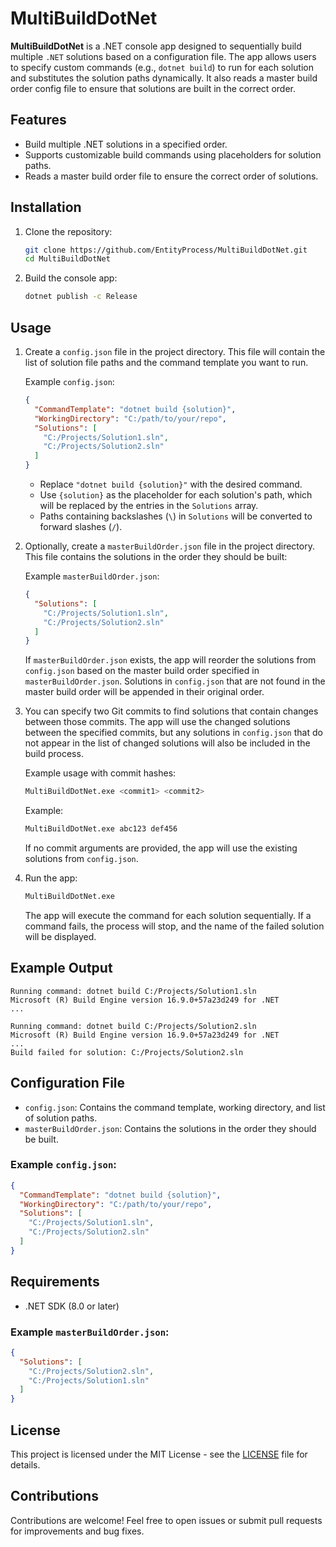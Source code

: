 
# MultiBuildDotNet

**MultiBuildDotNet** is a .NET console app designed to sequentially build multiple `.NET` solutions based on a configuration file. The app allows users to specify custom commands (e.g., `dotnet build`) to run for each solution and substitutes the solution paths dynamically. It also reads a master build order config file to ensure that solutions are built in the correct order.

## Features

- Build multiple .NET solutions in a specified order.
- Supports customizable build commands using placeholders for solution paths.
- Reads a master build order file to ensure the correct order of solutions.

## Installation

1. Clone the repository:

   ```bash
   git clone https://github.com/EntityProcess/MultiBuildDotNet.git
   cd MultiBuildDotNet
   ```

2. Build the console app:

   ```bash
   dotnet publish -c Release
   ```

## Usage

1. Create a `config.json` file in the project directory. This file will contain the list of solution file paths and the command template you want to run.

   Example `config.json`:
   ```json
   {
     "CommandTemplate": "dotnet build {solution}",
     "WorkingDirectory": "C:/path/to/your/repo",
     "Solutions": [
       "C:/Projects/Solution1.sln",
       "C:/Projects/Solution2.sln"
     ]
   }
   ```

   - Replace `"dotnet build {solution}"` with the desired command.
   - Use `{solution}` as the placeholder for each solution's path, which will be replaced by the entries in the `Solutions` array.
   - Paths containing backslashes (`\`) in `Solutions` will be converted to forward slashes (`/`).

2. Optionally, create a `masterBuildOrder.json` file in the project directory. This file contains the solutions in the order they should be built:

   Example `masterBuildOrder.json`:
   ```json
   {
     "Solutions": [
       "C:/Projects/Solution1.sln",
       "C:/Projects/Solution2.sln"
     ]
   }
   ```

   If `masterBuildOrder.json` exists, the app will reorder the solutions from `config.json` based on the master build order specified in `masterBuildOrder.json`. Solutions in `config.json` that are not found in the master build order will be appended in their original order.

3. You can specify two Git commits to find solutions that contain changes between those commits. The app will use the changed solutions between the specified commits, but any solutions in `config.json` that do not appear in the list of changed solutions will also be included in the build process.

   Example usage with commit hashes:
   ```bash
   MultiBuildDotNet.exe <commit1> <commit2>
   ```

   Example:
   ```bash
   MultiBuildDotNet.exe abc123 def456
   ```

   If no commit arguments are provided, the app will use the existing solutions from `config.json`.

4. Run the app:

   ```bash
   MultiBuildDotNet.exe
   ```

   The app will execute the command for each solution sequentially. If a command fails, the process will stop, and the name of the failed solution will be displayed.

## Example Output

```
Running command: dotnet build C:/Projects/Solution1.sln
Microsoft (R) Build Engine version 16.9.0+57a23d249 for .NET
...

Running command: dotnet build C:/Projects/Solution2.sln
Microsoft (R) Build Engine version 16.9.0+57a23d249 for .NET
...
Build failed for solution: C:/Projects/Solution2.sln
```

## Configuration File

- `config.json`: Contains the command template, working directory, and list of solution paths.
- `masterBuildOrder.json`: Contains the solutions in the order they should be built.

### Example `config.json`:

```json
{
  "CommandTemplate": "dotnet build {solution}",
  "WorkingDirectory": "C:/path/to/your/repo",
  "Solutions": [
    "C:/Projects/Solution1.sln",
    "C:/Projects/Solution2.sln"
  ]
}
```

## Requirements

- .NET SDK (8.0 or later)

### Example `masterBuildOrder.json`:

```json
{
  "Solutions": [
    "C:/Projects/Solution2.sln",
    "C:/Projects/Solution1.sln"
  ]
}
```

## License

This project is licensed under the MIT License - see the [LICENSE](LICENSE) file for details.

## Contributions

Contributions are welcome! Feel free to open issues or submit pull requests for improvements and bug fixes.